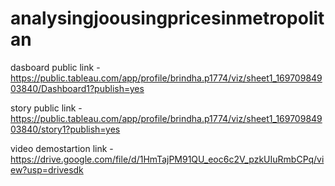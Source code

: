 # analysingjoousingpricesinmetropolitan


dasboard public link - https://public.tableau.com/app/profile/brindha.p1774/viz/sheet1_16970984903840/Dashboard1?publish=yes


story public link - https://public.tableau.com/app/profile/brindha.p1774/viz/sheet1_16970984903840/story1?publish=yes


video demostartion link - https://drive.google.com/file/d/1HmTajPM91QU_eoc6c2V_pzkUIuRmbCPq/view?usp=drivesdk
